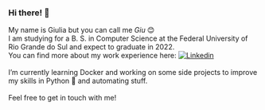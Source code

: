 ### Hi there! 👋

My name is Giulia but you can call me _Giu_ 😊
</br>
I am studying for a B. S. in Computer Science at the Federal University of Rio Grande do Sul and expect to graduate in 2022.
</br>
You can find more about my work experience here: [![Linkedin](https://i.stack.imgur.com/gVE0j.png)](https://www.linkedin.com/in/giuliagiozza/en-us)
</br>
</br>
I’m currently learning Docker and working on some side projects to improve my skills in Python 💚 and automating stuff.
</br>
</br>
Feel free to get in touch with me!
